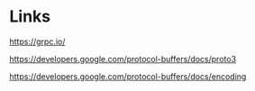 # Links

https://grpc.io/

https://developers.google.com/protocol-buffers/docs/proto3

https://developers.google.com/protocol-buffers/docs/encoding